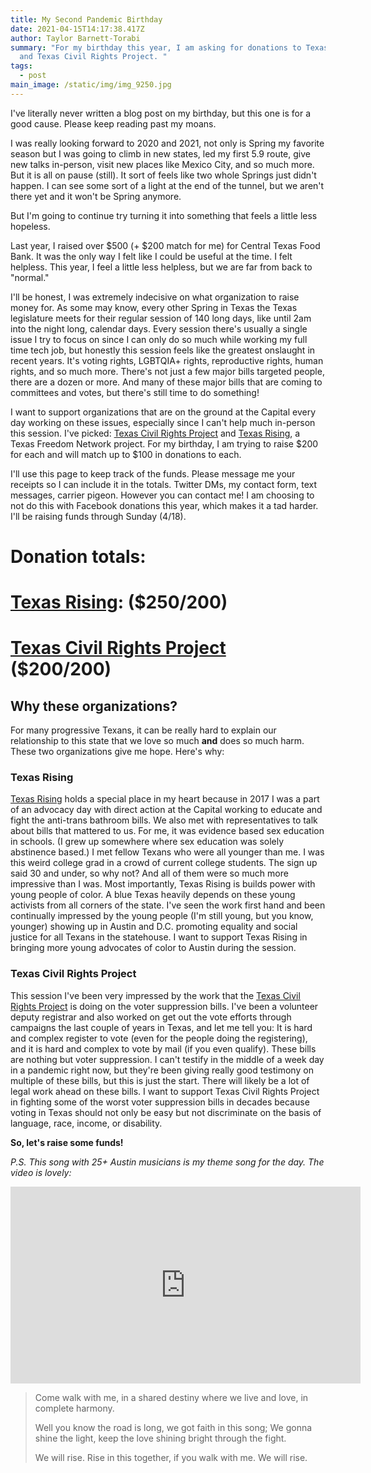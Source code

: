 ```yaml
---
title: My Second Pandemic Birthday
date: 2021-04-15T14:17:38.417Z
author: Taylor Barnett-Torabi
summary: "For my birthday this year, I am asking for donations to Texas Rising
  and Texas Civil Rights Project. "
tags:
  - post
main_image: /static/img/img_9250.jpg
---
```

I've literally never written a blog post on my birthday, but this one is for a good cause. Please keep reading past my moans. 

I was really looking forward to 2020 and 2021, not only is Spring my favorite season but I was going to climb in new states, led my first 5.9 route, give new talks in-person, visit new places like Mexico City, and so much more. But it is all on pause (still). It sort of feels like two whole Springs just didn't happen. I can see some sort of a light at the end of the tunnel, but we aren't there yet and it won't be Spring anymore. 

But I'm going to continue try turning it into something that feels a little less hopeless. 

Last year, I raised over $500 (+ $200 match for me) for Central Texas Food Bank. It was the only way I felt like I could be useful at the time. I felt helpless. This year, I feel a little less helpless, but we are far from back to "normal." 

I'll be honest, I was extremely indecisive on what organization to raise money for. As some may know, every other Spring in Texas the Texas legislature meets for their regular session of 140 long days, like until 2am into the night long, calendar days. Every session there's usually a single issue I try to focus on since I can only do so much while working my full time tech job, but honestly this session feels like the greatest onslaught in recent years. It's voting rights, LGBTQIA+ rights, reproductive rights, human rights, and so much more. There's not just a few major bills targeted people, there are a dozen or more. And many of these major bills that are coming to committees and votes, but there's still time to do something! 

I want to support organizations that are on the ground at the Capital every day working on these issues, especially since I can't help much in-person this session. I've picked: [Texas Civil Rights Project](https://txcivilrights.org/take-action/contribute/) and [Texas Rising](https://txrising.org/donate/), a Texas Freedom Network project. For my birthday, I am trying to raise $200 for each and will match up to $100 in donations to each. 

I'll use this page to keep track of the funds. Please message me your receipts so I can include it in the totals. Twitter DMs, my contact form, text messages, carrier pigeon. However you can contact me! I am choosing to not do this with Facebook donations this year, which makes it a tad harder. I'll be raising funds through Sunday (4/18). 

# Donation totals:

# [Texas Rising](https://txrising.org/donate/): ($250/200)

# [Texas Civil Rights Project](https://txcivilrights.org/take-action/contribute/) ($200/200)

## Why these organizations?

For many progressive Texans, it can be really hard to explain our relationship to this state that we love so much **and** does so much harm. These two organizations give me hope. Here's why: 

### Texas Rising

[Texas Rising](https://txrising.org) holds a special place in my heart because in 2017 I was a part of an advocacy day with direct action at the Capital working to educate and fight the anti-trans bathroom bills. We also met with representatives to talk about bills that mattered to us. For me, it was evidence based sex education in schools. (I grew up somewhere where sex education was solely abstinence based.) I met fellow Texans who were all younger than me. I was this weird college grad in a crowd of current college students. The sign up said 30 and under, so why not? And all of them were so much more impressive than I was. Most importantly, Texas Rising is builds power with young people of color. A blue Texas heavily depends on these young activists from all corners of the state. I've seen the work first hand and been continually impressed by the young people (I'm still young, but you know, younger) showing up in Austin and D.C. promoting equality and social justice for all Texans in the statehouse. I want to support Texas Rising in bringing more young advocates of color to Austin during the session.

### Texas Civil Rights Project

This session I've been very impressed by the work that the [Texas Civil Rights Project](https://txcivilrights.org) is doing on the voter suppression bills. I've been a volunteer deputy registrar and also worked on get out the vote efforts through campaigns the last couple of years in Texas, and let me tell you: It is hard and complex register to vote (even for the people doing the registering), and it is hard and complex to vote by mail (if you even qualify). These bills are nothing but voter suppression. I can't testify in the middle of a week day in a pandemic right now, but they're been giving really good testimony on multiple of these bills, but this is just the start. There will likely be a lot of legal work ahead on these bills. I want to support Texas Civil Rights Project in fighting some of the worst voter suppression bills in decades because voting in Texas should not only be easy but not discriminate on the basis of language, race, income, or disability. 

**So, let's raise some funds!**

*P.S. This song with 25+ Austin musicians is my theme song for the day. The video is lovely:*

<iframe width="560" height="315" src="https://www.youtube.com/embed/blab-jaxZkc" title="YouTube video player" frameborder="0" allow="accelerometer; autoplay; clipboard-write; encrypted-media; gyroscope; picture-in-picture" allowfullscreen></iframe>

> Come walk with me, 
> in a shared destiny where we live and love, 
> in complete harmony. 
>
> Well you know the road is long, we got faith in this song; 
> We gonna shine the light, 
> keep the love shining bright through the fight.
>
> We will rise. 
> Rise in this together, if you walk with me. 
> We will rise.